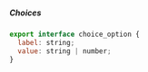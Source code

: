 ##### Choices

```js
export interface choice_option {
  label: string;
  value: string | number;
}
```
